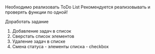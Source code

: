 Необходимо реализовать ToDo List
Рекомендуется реализовывать и проверять функции по одной!

Доработать задание

1. Добавление задач в список
2. Сверстать список элементов
3. Удаление задач в списке
4. Смена статуса - элементы списка - checkbox

